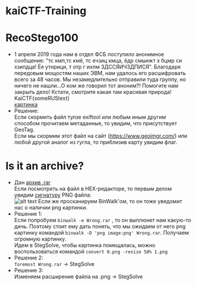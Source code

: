 # kaiCTF-Training
# RecoStego100 <br> 
+ 1 апреля 2019 года нам в отдел ФСБ поступило анонимное сообщение: "тс кмп,тс кмё, тс ечзиц кмца, ёдр смыижт х бцмр си хзипдца! Ёя утнрици, т отр г ихпм ЗДССЯИЧЗДПИСЯ". Благодаря передовым мощостям наших ЭВМ, нам удалось его расшифровать всего за 48 часов. Мы незамедлительно отправили туда группу, но ничего не нашли...О ком же говорил тот аноним?! Помогите нам закрыть дело! Кстати, смотрите какая там красивая природа! KaiCTF{someRUStext} <br>[картинка](https://vk.com/doc232954835_499412059)<br>
+ Решение:<br>Если скормить файл тулзе exiftool или любым иным другим способом прочитаем метаданные, то увидим, что присутствует GeoTag.<br>Если мы скормим этот файл на сайт (https://www.geoimgr.com/) или любой другой аналог из гугла, то приблизив карту увидим флаг.<br>
# Is it an archive?
+ Дан [архив .rar](https://drive.google.com/file/d/0BzfPP2u0U3CscEpoNW5ndnBfdTA/view?usp=sharing)<br>
Если посмотреть на файл в HEX-редакторе, то первым делом увидим [сигнатуру](https://ru.wikipedia.org/wiki/%D0%A1%D0%BF%D0%B8%D1%81%D0%BE%D0%BA_%D1%81%D0%B8%D0%B3%D0%BD%D0%B0%D1%82%D1%83%D1%80_%D1%84%D0%B0%D0%B9%D0%BB%D0%BE%D0%B2) PNG файла:<br>
![alt text](https://pp.userapi.com/c852232/v852232249/11429c/EJxqgWRH9jQ.jpg)
Если же просканируем BinWalk'ом, то он тоже уведомит нас о наличии png картинки.
+ Решение 1:<br> Если попробуем ```binwalk -e Wrong.rar``` , то он выплюнет нам какую-то дичь. Поэтому стоит ему дать понять, что мы ожидаем от него png картинку командой ```binwalk -D 'png image:png' Wrong.rar```. Получаем огромную картинку.<br> Идем в StegSolve, чтобы картинка помещалась, можно воспользоваться командой ```convert 0.png -resize 50% 1.png```
+ Решение 2:<br> ```foremost Wrong.rar``` -> StegSolve
+ Решение 3:<br> Изменяем расширение файла на .png -> StegSolve

